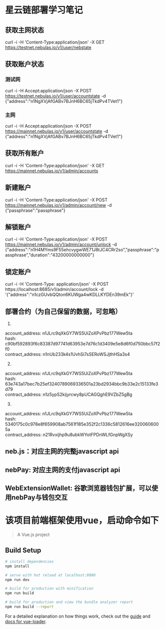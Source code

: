 # 星云链部署学习笔记

## 获取主网状态
curl -i -H 'Content-Type:application/json' -X GET https://testnet.nebulas.io/v1/user/nebstate

## 获取账户状态

### 测试网
curl -i -H Accept:application/json -X POST https://testnet.nebulas.io/v1/user/accountstate -d {\"address\":\"n1NgXVjAfGABv7BJnH6BC65jTkdPv4TVet1\"}

### 主网
curl -i -H Accept:application/json -X POST https://mainnet.nebulas.io/v1/user/accountstate -d {\"address\":\"n1NgXVjAfGABv7BJnH6BC65jTkdPv4TVet1\"}

## 获取所有账户
curl -i -H 'Content-Type:application/json' -X GET https://mainnet.nebulas.io/v1/admin/accounts


## 新建账户
curl -i -H 'Content-Type:application/json' -X POST https://mainnet.nebulas.io/v1/admin/account/new -d {\"passphrase\":\"passphrase\"}


## 解锁账户

curl -i -H 'Content-Type:application/json' -X POST https://mainnet.nebulas.io/v1/admin/account/unlock -d {\"address\":\"n1H4MYms9F55ehcvygwWE71J8tJC4CRr2so\",\"passphrase\":\"passphrase\",\"duration\":\"43200000000000\"}

## 锁定账户

curl -i -H 'Content-Type: application/json' -X POST https://localhost:8685/v1/admin/account/lock -d '{"address":"n1czGUvbQQton6KUWga4wKDLLKYDEn39mEk"}'

## 部署合约（为自己保留的数据，可忽略） 
1.  
account_address: n1JLrc9qXkGY7WS5UiZoXPvPbz177Wew5ta  
hash: c90bf592893f6c83387d97741d63953e7d76c1d3409e5e8d6f0d750bbc57f2f0  
contract_address: n1nUb233k4s1UvhSi7sSERoWSJjthHSa3s4  

2.
account_address: n1JLrc9qXkGY7WS5UiZoXPvPbz177Wew5ta  
hash: 63e743a17bec7b25ef3240789069336501a23bd2934bbc9b33e2c15133fe3d79  
contract_address: n1z5ypS2kijyrcwy8pUCAGQghE9VZbZ5gBg 
 
3.  
account_address: n1JLrc9qXkGY7WS5UiZoXPvPbz177Wew5ta  
hash: 5340175c0c978e8f659908ab7561f185e352f2c1336c5812616ee3200606005a  
contract_address: n21Rvxijhp9u8ubkWYotFPDnWLfGnpWgXSy 

## neb.js：对应主网的完整javascript  api

## nebPay: 对应主网的支付javascript  api

## WebExtensionWallet: 谷歌浏览器钱包扩展，可以使用nebPay与钱包交互

# 该项目前端框架使用vue，启动命令如下

> A Vue.js project

## Build Setup

``` bash
# install dependencies
npm install

# serve with hot reload at localhost:8080
npm run dev

# build for production with minification
npm run build

# build for production and view the bundle analyzer report
npm run build --report
```

For a detailed explanation on how things work, check out the [guide](http://vuejs-templates.github.io/webpack/) and [docs for vue-loader](http://vuejs.github.io/vue-loader).

